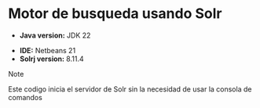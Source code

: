 # Motor de busqueda usando Solr

- **Java version:** JDK 22
+ **IDE:** Netbeans 21
+ **Solrj version:** 8.11.4

> [!Note]
> Este codigo inicia el servidor de Solr sin la necesidad de usar la consola de comandos
